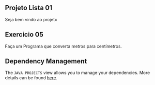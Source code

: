 ## Projeto Lista 01

Seja bem vindo ao projeto 

## Exercicio 05

Faça um Programa que converta metros para centímetros.

## Dependency Management

The `JAVA PROJECTS` view allows you to manage your dependencies. More details can be found [here](https://github.com/microsoft/vscode-java-dependency#manage-dependencies).
